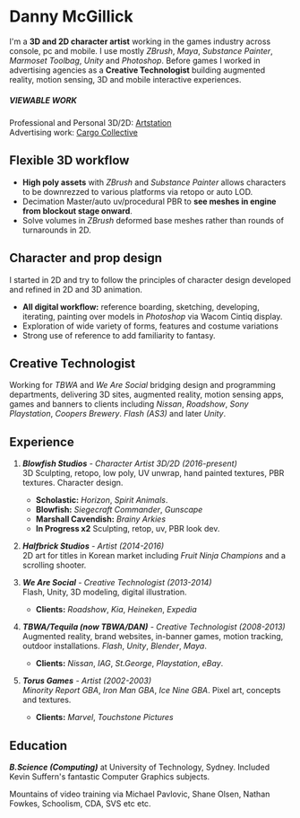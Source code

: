 # Danny McGillick  

I'm a **3D and 2D character artist** working in the games industry across console, pc and mobile. I use mostly *ZBrush*, *Maya*, *Substance Painter*, *Marmoset Toolbag*, *Unity* and *Photoshop*. Before games I worked in advertising agencies as a **Creative Technologist** building augmented reality, motion sensing, 3D and mobile interactive experiences.

##### VIEWABLE WORK

Professional and Personal 3D/2D: [ Artstation](http://www.artstation.com/dmacdraws)  
Advertising work: [Cargo Collective](http://cargocollective.com/dannymcgillick)   

## Flexible 3D workflow 
- **High poly assets** with *ZBrush* and *Substance Painter* allows characters to be downrezzed to various platforms via retopo or auto LOD. 
- Decimation Master/auto uv/procedural PBR to **see meshes in engine from blockout stage onward**.
- Solve volumes in *ZBrush* deformed base meshes rather than rounds of turnarounds in 2D.  

## Character and prop design

I started in 2D and try to follow the principles of character design developed and refined in 2D and 3D animation.

- **All digital workflow:** reference boarding, sketching, developing, iterating, painting over models in *Photoshop* via Wacom Cintiq display. 
- Exploration of wide variety of forms, features and costume variations
- Strong use of reference to add familiarity to fantasy.


## Creative Technologist
Working for *TBWA* and *We Are Social* bridging design and programming departments, delivering 3D sites, augmented reality, motion sensing apps, games and banners to clients including _Nissan_, _Roadshow_, _Sony Playstation_, _Coopers Brewery_. *Flash (AS3)* and later *Unity*.

## Experience

1. _**Blowfish Studios** - Character Artist 3D/2D (2016-present)_  
    3D Sculpting, retopo, low poly, UV unwrap, hand painted textures, PBR textures. Character design.
    - **Scholastic:** *Horizon*, *Spirit Animals*.
    - **Blowfish:** *Siegecraft Commander*, *Gunscape*
    - **Marshall Cavendish:** *Brainy Arkies*
    - **In Progress x2** Sculpting, retop, uv, PBR look dev.

2. _**Halfbrick Studios** - Artist (2014-2016)_  
    2D art for titles in Korean market including *Fruit Ninja Champions* and a scrolling shooter. 

3.  _**We Are Social** - Creative Technologist (2013-2014)_  
    Flash, Unity, 3D modeling, digital illustration.  
    - **Clients:** *Roadshow*, *Kia*, *Heineken*, *Expedia*  

4. _**TBWA/Tequila (now TBWA/DAN)** - Creative Technologist (2008-2013)_  
  Augmented reality, brand websites, in-banner games, motion tracking, outdoor installations. *Flash*, *Unity*, *Blender*, *Maya*.

    - **Clients:** *Nissan*, *IAG*, *St.George*, *Playstation*, *eBay*.  

5. _**Torus Games** - Artist (2002-2003)_  
  *Minority Report GBA*, *Iron Man GBA*, *Ice Nine GBA*. Pixel art, concepts and textures.  
    - **Clients:** *Marvel*, *Touchstone Pictures*

## Education

_**B.Science (Computing)**_ at University of Technology, Sydney. Included Kevin Suffern's fantastic Computer Graphics subjects.

Mountains of video training via Michael Pavlovic, Shane Olsen, Nathan Fowkes, Schoolism, CDA, SVS etc etc.